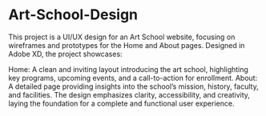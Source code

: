 # Art-School-Design
This project is a UI/UX design for an Art School website, focusing on wireframes and prototypes for the Home and About pages. Designed in Adobe XD, the project showcases:

Home: A clean and inviting layout introducing the art school, highlighting key programs, upcoming events, and a call-to-action for enrollment.
About: A detailed page providing insights into the school’s mission, history, faculty, and facilities.
The design emphasizes clarity, accessibility, and creativity, laying the foundation for a complete and functional user experience.
